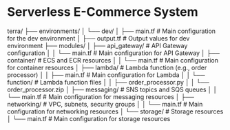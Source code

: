 # Serverless E-Commerce System
terra/
├── environments/
│   └── dev/
│       ├── main.tf       # Main configuration for the dev environment
│       ├── output.tf     # Output values for dev environment
├── modules/
│   ├── api_gateway/     # API Gateway configuration
│   │   └── main.tf      # Main configuration for API Gateway
│   ├── container/       # ECS and ECR resources
│   │   └── main.tf      # Main configuration for container resources
│   ├── lambda/          # Lambda function (e.g., order processor)
│   │   ├── main.tf      # Main configuration for Lambda
│   │   └── function/    # Lambda function files
│   │       ├── order_processor.py
│   │       └── order_processor.zip
│   ├── messaging/       # SNS topics and SQS queues
│   │   └── main.tf      # Main configuration for messaging resources
│   ├── networking/      # VPC, subnets, security groups
│   │   └── main.tf      # Main configuration for networking resources
│   └── storage/         # Storage resources
│       └── main.tf      # Main configuration for storage resources
